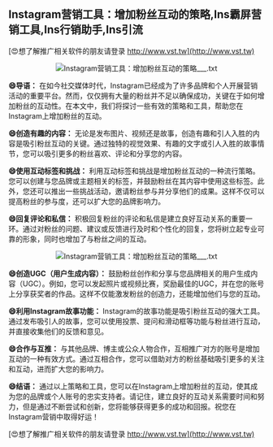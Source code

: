 ## **Instagram营销工具：增加粉丝互动的策略,Ins霸屏营销工具,Ins行销助手,Ins引流**

[😍想了解推广相关软件的朋友请登录 http://www.vst.tw](http://www.vst.tw)

 <center><img src="https://vst.tw/MP4/tuiguang/png/7.png" alt="Instagram营销工具：增加粉丝互动的策略___.txt"></center>

**😄导语：**
在如今社交媒体时代，Instagram已经成为了许多品牌和个人开展营销活动的重要平台。然而，仅仅拥有大量的粉丝并不足以确保成功，关键在于如何增加粉丝的互动性。在本文中，我们将探讨一些有效的策略和工具，帮助您在Instagram上增加粉丝的互动。

**😄创造有趣的内容：**
无论是发布图片、视频还是故事，创造有趣和引人入胜的内容是吸引粉丝互动的关键。通过独特的视觉效果、有趣的文字或引人入胜的故事情节，您可以吸引更多的粉丝喜欢、评论和分享您的内容。

**😄使用互动标签和挑战：**
利用互动标签和挑战是增加粉丝互动的一种流行策略。您可以创建与您品牌或主题相关的标签，并鼓励粉丝在其内容中使用这些标签。此外，您还可以推出一些挑战活动，邀请粉丝参与并分享他们的成果。这样不仅可以提高粉丝的参与度，还可以扩大您的品牌影响力。

**😄回复评论和私信：**
积极回复粉丝的评论和私信是建立良好互动关系的重要一环。通过对粉丝的问题、建议或反馈进行及时和个性化的回复，您将树立起专业可靠的形象，同时也增加了与粉丝之间的互动。

 <center><img src="https://vst.tw/MP4/tuiguang/png/5.png" alt="Instagram营销工具：增加粉丝互动的策略___.txt"></center>

**😄创造UGC（用户生成内容）：**
鼓励粉丝创作和分享与您品牌相关的用户生成内容（UGC）。例如，您可以发起照片或视频比赛，奖励最佳的UGC，并在您的账号上分享获奖者的作品。这样不仅能激发粉丝的创造力，还能增加他们与您的互动。

**😄利用Instagram故事功能：**
Instagram的故事功能是吸引粉丝互动的强大工具。通过发布吸引人的故事，您可以使用投票、提问和滑动框等功能与粉丝进行互动，并直接收集他们的反馈和意见。

**😄合作与互推：**
与其他品牌、博主或公众人物合作，互相推广对方的账号是增加互动的一种有效方式。通过互相合作，您可以借助对方的粉丝基础吸引更多的关注和互动，进而扩大您的影响力。

**😄结语：**
通过以上策略和工具，您可以在Instagram上增加粉丝的互动，使其成为您的品牌或个人账号的忠实支持者。请记住，建立良好的互动关系需要时间和努力，但是通过不断尝试和创新，您将能够获得更多的成功和回报。祝您在Instagram营销中取得好运！

[😍想了解推广相关软件的朋友请登录 http://www.vst.tw](http://www.vst.tw)



